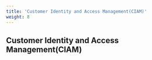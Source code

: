 ```yaml
---
title: 'Customer Identity and Access Management(CIAM)'
weight: 8
---
```


## Customer Identity and Access Management(CIAM)
